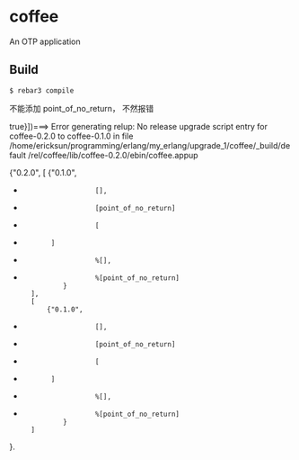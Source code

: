coffee
=====

An OTP application

Build
-----

    $ rebar3 compile


不能添加 point_of_no_return， 不然报错

true}])===> Error generating relup:
No release upgrade script entry for coffee-0.2.0 to coffee-0.1.0 in file /home/ericksun/programming/erlang/my_erlang/upgrade_1/coffee/_build/default
/rel/coffee/lib/coffee-0.2.0/ebin/coffee.appup


 {"0.2.0",
        [
            {"0.1.0",
-                       [],
-                       [point_of_no_return]
+                       [
+            ]
+                       %[],
+                       %[point_of_no_return]
                }
        ],
        [
            {"0.1.0",
-                       [],
-                       [point_of_no_return]
+                       [
+            ]
+                       %[],
+                       %[point_of_no_return]
                }
        ]
 }.

